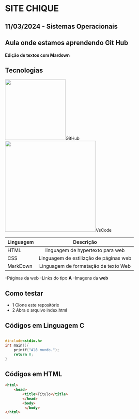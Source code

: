 # SITE CHIQUE
## 11/03/2024 - Sistemas Operacionais 
##  Aula onde estamos aprendendo Git Hub
#### Edição de textos com Mardown
## Tecnologias 
<img src= "https://git-scm.com/images/logos/logomark-black@2x.png" style= "width:200px">GitHub<br>
<img src= "https://repository-images.githubusercontent.com/657248114/d3c7b91a-b285-4d1e-8429-5de1acc5f61e"
style="width:300px">VsCode<br>

|Linguagem|Descrição|
|-|:-:|
|HTML|linguagem de hypertexto para web
|CSS|Linguagem de estilizção de páginas web
|MarkDown|Linguagem de formatação de texto Web

-Páginas da web
-Links do tipo **A**
-Imagens da **web**

## Como testar
- 1 Clone este repositório
- 2 Abra o arquivo index.html

## Códigos em Linguagem C 
```c

#include<stdio.h>
int main(){
    printf("Alô mundo.");
    return 0;
}
```
## Códigos em HTML
```html
<html>
    <head>
        <title>Título</title>
        </head>
        <body>
         </body>
</html>
```

